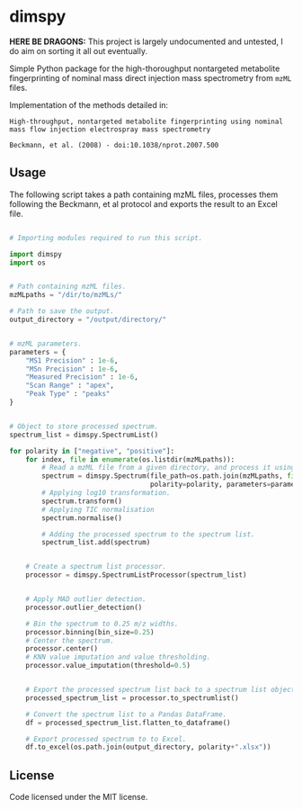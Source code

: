# dimspy

**HERE BE DRAGONS:** This project is largely undocumented and untested, I do aim on sorting it all out eventually.

Simple Python package for the high-thoroughput nontargeted metabolite fingerprinting of nominal mass direct injection mass spectrometry from ```mzML``` files.

Implementation of the methods detailed in:

```
High-throughput, nontargeted metabolite fingerprinting using nominal mass flow injection electrospray mass spectrometry

Beckmann, et al. (2008) - doi:10.1038/nprot.2007.500
```

## Usage

The following script takes a path containing mzML files, processes them following the Beckmann, et al protocol and exports the result to an Excel file.


```python

# Importing modules required to run this script.

import dimspy
import os


# Path containing mzML files.
mzMLpaths = "/dir/to/mzMLs/"

# Path to save the output.
output_directory = "/output/directory/"


# mzML parameters.
parameters = {
    "MS1 Precision" : 1e-6,
    "MSn Precision" : 1e-6,
    "Measured Precision" : 1e-6,
    "Scan Range" : "apex",
    "Peak Type" : "peaks"
}


# Object to store processed spectrum.
spectrum_list = dimspy.SpectrumList()

for polarity in ["negative", "positive"]:
    for index, file in enumerate(os.listdir(mzMLpaths)):
        # Read a mzML file from a given directory, and process it using given parameters.
        spectrum = dimspy.Spectrum(file_path=os.path.join(mzMLpaths, file),
                                   polarity=polarity, parameters=parameters)
        # Applying log10 transformation.
        spectrum.transform()
        # Applying TIC normalisation
        spectrum.normalise()

        # Adding the processed spectrum to the spectrum list.
        spectrum_list.add(spectrum)


    # Create a spectrum list processor.
    processor = dimspy.SpectrumListProcessor(spectrum_list)


    # Apply MAD outlier detection.
    processor.outlier_detection()

    # Bin the spectrum to 0.25 m/z widths.
    processor.binning(bin_size=0.25)
    # Center the spectrum.
    processor.center()
    # KNN value imputation and value thresholding.
    processor.value_imputation(threshold=0.5)


    # Export the processed spectrum list back to a spectrum list object.
    processed_spectrum_list = processor.to_spectrumlist()

    # Convert the spectrum list to a Pandas DataFrame.
    df = processed_spectrum_list.flatten_to_dataframe()

    # Export processed spectrum to to Excel.
    df.to_excel(os.path.join(output_directory, polarity+".xlsx"))
```

## License

Code licensed under the MIT license.